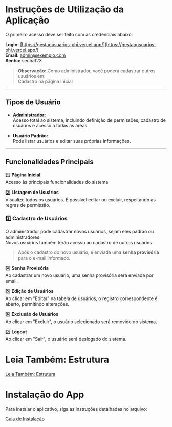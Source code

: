 # Instruções de Utilização da Aplicação

O primeiro acesso deve ser feito com as credenciais abaixo:

**Login:** [https://gestaousuarios-phi.vercel.app/](https://gestaousuarios-phi.vercel.app/)  
**Email:** admin@exemplo.com  
**Senha:** senha123  

> **Observação:** Como administrador, você poderá cadastrar outros usuários em:  
> Cadastro na página inicial

---

## Tipos de Usuário

- **Administrador:**  
  Acesso total ao sistema, incluindo definição de permissões, cadastro de usuários e acesso a todas as áreas.

- **Usuário Padrão:**  
  Pode listar usuários e editar suas próprias informações.

---

## Funcionalidades Principais

1️⃣ **Página Inicial**  
Acesso às principais funcionalidades do sistema.  

2️⃣ **Listagem de Usuários**  
Visualize todos os usuários. É possível editar ou excluir, respeitando as regras de permissão.  

### 3️⃣  Cadastro de Usuários
O administrador pode cadastrar novos usuários, sejam eles padrão ou administradores.  
Novos usuários também terão acesso ao cadastro de outros usuários.  

> Após o cadastro do novo usuário, é enviada uma **senha provisória** para o e-mail informado.

4️⃣ **Senha Provisória**  
Ao cadastrar um novo usuário, uma senha provisória será enviada por email.

5️⃣ **Edição de Usuários**  
Ao clicar em "Editar" na tabela de usuários, o registro correspondente é aberto, permitindo alterações.  

6️⃣ **Exclusão de Usuários**  
Ao clicar em "Excluir", o usuário selecionado será removido do sistema.  

7️⃣ **Logout**  
Ao clicar em "Sair", o usuário será deslogado do sistema.  

# Leia Também: Estrutura

[Leia Também: Estrutura](ESTRUTURA.md)

# Instalação do App

Para instalar o aplicativo, siga as instruções detalhadas no arquivo:

[Guia de Instalação](docs/INSTALAÇÃO.md)